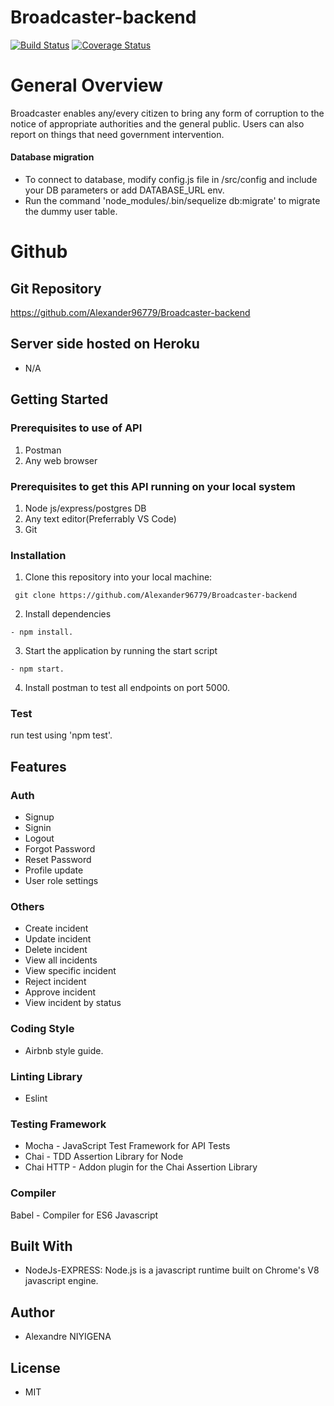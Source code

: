 # Broadcaster-backend

[![Build Status](https://travis-ci.org/Alexander96779/Broadcaster-backend.svg?branch=develop)](https://travis-ci.org/Alexander96779/Broadcaster-backend)
[![Coverage Status](https://coveralls.io/repos/github/Alexander96779/Broadcaster-backend/badge.svg?branch=develop)](https://coveralls.io/github/Alexander96779/Broadcaster-backend?branch=develop)
# General Overview
Broadcaster enables any/every citizen to bring any form of corruption to the notice of appropriate authorities and the general public. Users can also report on things that need government intervention.

#### Database migration

- To connect to database, modify config.js file in /src/config and include your DB parameters or add DATABASE_URL env.
- Run the command 'node_modules/.bin/sequelize db:migrate' to migrate the dummy user table.

# Github 

## Git Repository

https://github.com/Alexander96779/Broadcaster-backend

## Server side hosted on Heroku

- N/A

## Getting Started

### Prerequisites to use of API

1. Postman
2. Any web browser

### Prerequisites to get this API running on your local system

1. Node js/express/postgres DB
2. Any text editor(Preferrably VS Code)
3. Git

### Installation
1. Clone this repository into your local machine:

```
 git clone https://github.com/Alexander96779/Broadcaster-backend
```
2. Install dependencies 
```
- npm install.
```
3. Start the application by running the start script

```
- npm start.
``` 

4. Install postman to test all endpoints on port 5000.

### Test

run test using 'npm test'.

## Features

### Auth
- Signup
- Signin
- Logout
- Forgot Password
- Reset Password
- Profile update
- User role settings

### Others
- Create incident
- Update incident
- Delete incident
- View all incidents
- View specific incident
- Reject incident
- Approve incident
- View incident by status

### Coding Style

- Airbnb style guide.

### Linting Library
- Eslint 

### Testing Framework
- Mocha     - JavaScript Test Framework for API Tests
- Chai      - TDD Assertion Library for Node
- Chai HTTP - Addon plugin for the Chai Assertion Library

### Compiler
Babel - Compiler for ES6 Javascript
 
## Built With

- NodeJs-EXPRESS: Node.js is a javascript runtime built on Chrome's V8 javascript engine.


## Author

- Alexandre NIYIGENA

## License

- MIT


